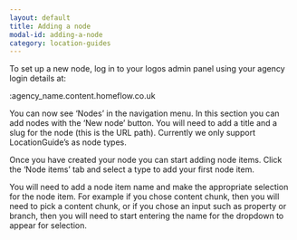 ```yaml
---
layout: default
title: Adding a node
modal-id: adding-a-node
category: location-guides
---
```

To set up a new node, log in to your logos admin panel using your agency login details at:

:agency_name.content.homeflow.co.uk

You can now see ‘Nodes’ in the navigation menu. In this section you can add nodes with the ‘New node’ button. You will need to add a title and a slug for the node (this is the URL path). Currently we only support LocationGuide’s as node types. 

Once you have created your node you can start adding node items. Click the ‘Node items’ tab and select a type to add your first node item. 

You will need to add a node item name and make the appropriate selection for the node item. For example if you chose content chunk, then you will need to pick a content chunk, or if you chose an input such as property or branch, then you will need to start entering the name for the dropdown to appear for selection. 